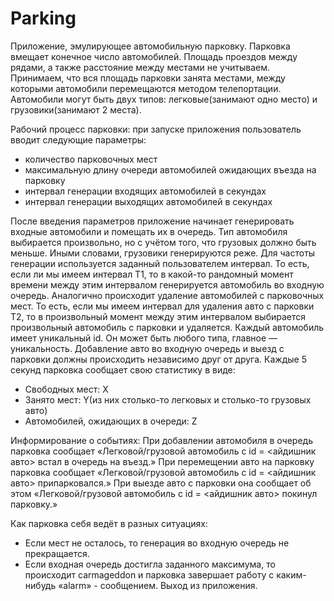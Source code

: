 # Parking
Приложение, эмулирующее автомобильную парковку. Парковка вмещает конечное число автомобилей.
Площадь проездов между рядами, а также расстояние между местами не учитываем. 
Принимаем, что вся площадь парковки занята местами, между которыми автомобили перемещаются методом телепортации. 
Автомобили могут быть двух типов: легковые(занимают одно место) и грузовики(занимают 2 места). 

Рабочий процесс парковки: при запуске приложения пользователь вводит следующие параметры:
- количество парковочных мест
- максимальную длину очереди автомобилей ожидающих въезда на парковку
- интервал генерации входящих автомобилей в секундах
- интервал генерации выходящих автомобилей в секундах

После введения параметров приложение начинает генерировать входные автомобили и помещать их в очередь. 
Тип автомобиля выбирается произвольно, но с учётом того, что грузовых должно быть меньше. Иными словами, грузовики генерируются реже.
Для частоты генерации используется заданный пользователем интервал. То есть,  если ли мы имеем интервал T1, то в какой-то рандомный момент времени между этим интервалом генерируется автомобиль во входную очередь.
Аналогично происходит удаление автомобилей с парковочных мест. То есть, если мы имеем интервал для удаления авто с парковки T2, то в произвольный момент между этим интервалом выбирается произвольный автомобиль с парковки и удаляется. 
Каждый автомобиль имеет уникальный id. Он может быть любого типа, главное — уникальность. 
Добавление авто во входную очередь и выезд с парковки должны происходить независимо друг от друга. 
Каждые 5 секунд парковка сообщает свою статистику в виде:
- Свободных мест: X
- Занято мест: Y(из них столько-то легковых и столько-то грузовых авто)
- Автомобилей, ожидающих в очереди: Z

Информирование о событиях:
При добавлении автомобиля в очередь парковка сообщает «Легковой/грузовой автомобиль с id = <айдишник авто> встал в очередь на въезд.»
При перемещении авто на парковку парковка сообщает «Легковой/грузовой автомобиль с id = <айдишник авто> припарковался.»
При выезде авто с парковки она сообщает об этом «Легковой/грузовой автомобиль с id = <айдишник авто> покинул парковку.»

Как парковка себя ведёт в разных ситуациях:
- Если мест не осталось, то генерация во входную очередь не прекращается.
- Если входная очередь достигла заданного максимума, то происходит carmageddon и парковка завершает работу с каким-нибудь «alarm» - сообщением. Выход из приложения.
